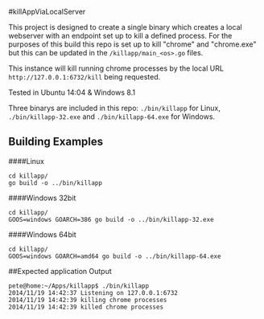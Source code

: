 #killAppViaLocalServer 

This project is designed to create a single binary which creates a local
webserver with an endpoint set up to kill a defined process. For the purposes
of this build this repo is set up to kill "chrome" and "chrome.exe" but this
can be updated in the `/killapp/main_<os>.go` files.

This instance will kill running chrome processes by the local URL `http://127.0.0.1:6732/kill` being requested.

Tested in Ubuntu 14:04 & Windows 8.1

Three binarys are included in this repo: `./bin/killapp` for Linux, `./bin/killapp-32.exe` and `./bin/killapp-64.exe` for Windows.

## Building Examples

####Linux

```
cd killapp/
go build -o ../bin/killapp
```

####Windows 32bit

```
cd killapp/
GOOS=windows GOARCH=386 go build -o ../bin/killapp-32.exe
```

####Windows 64bit

```
cd killapp/
GOOS=windows GOARCH=amd64 go build -o ../bin/killapp-64.exe
```

##Expected application Output

```
pete@home:~/Apps/killapp$ ./bin/killapp
2014/11/19 14:42:37 Listening on 127.0.0.1:6732
2014/11/19 14:42:39 killing chrome processes
2014/11/19 14:42:39 killed chrome processes
```
